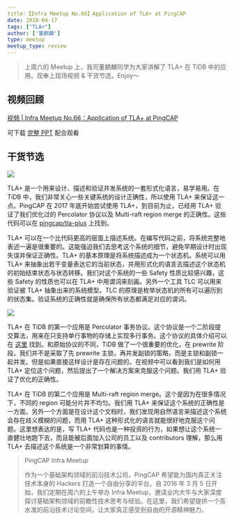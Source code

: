 ```yaml
---
title:【Infra Meetup No.66】Application of TLA+ at PingCAP
date: 2018-04-17
tags: ["TLA+"]
author: ['董麒麟']
type: meetup
meetup_type: review
---
```


>上周六的 Meetup 上，我司董麒麟同学为大家讲解了 TLA+ 在 TiDB 中的应用。现奉上现场视频 & 干货节选，Enjoy～


## 视频回顾

[视频 | Infra Meetup No.66：Application of TLA+ at PingCAP](https://v.qq.com/txp/iframe/player.html?origin=https%3A%2F%2Fmp.weixin.qq.com&amp;vid=p0631jedcjz&amp;autoplay=false&amp;full=true&amp;show1080p=false)

可下载 [完整 PPT](https://www.inoreader.com/all_articles) 配合观看 

## 干货节选

![](http://upload-images.jianshu.io/upload_images/542677-ee7e5ea03475e958?imageMogr2/auto-orient/strip%7CimageView2/2/w/1240)

TLA+ 是一个用来设计、描述和验证并发系统的一套形式化语言，易学易用。在 TiDB 中，我们非常关心一些关键系统的设计正确性，所以使用 TLA+ 来保证这一点。PingCAP 在 2017 年底开始尝试使用 TLA+，到目前为止，已经用 TLA+ 验证了我们优化过的 Percolator 协议以及 Multi-raft region merge 的正确性。这些代码可以在 [pingcap/tla-plus](https://github.com/pingcap/tla-plus) 上找到。

TLA+ 可以在一个比代码更高的层面上描述系统。在编写代码之前，将系统完整地表述一遍是很重要的。这能强迫我们去思考这个系统的细节，避免早期设计时出现失误并保证正确性。TLA+ 的基本原理是将系统描述成为一个状态机。系统可以用 TLA+ 来抽象出若干变量表达它的当前状态，并用形式化的语言去描述这个状态机的初始结束状态与状态转移。我们对这个系统的一些 Safety 性质比较感兴趣，这些 Safety 的性质也可以在 TLA+ 中用谓词来刻画。另外一个工具 TLC 可以用来验证被 TLA+ 抽象出来的系统模型。TLC 的原理是枚举状态机的所有可以遍历到的状态集。验证系统的正确性就是确保所有状态都满足对应的谓词。

![](http://upload-images.jianshu.io/upload_images/542677-2304908f9e6bc2d5?imageMogr2/auto-orient/strip%7CimageView2/2/w/1240)

TLA+ 在 TiDB 的第一个应用是 Percolator 事务协议。这个协议是一个二阶段提交算法，用来在只支持单行事物的存储上实现多行事务。这个协议的具体介绍可以在 [这里](https://pingcap.com/blog-cn/percolator-and-txn/) 找到。和原始协议的不同，TiDB 做了一个很重要的优化，在 prewrite 阶段，我们并不是采取了先 prewrite 主锁，再并发副锁的策略，而是主锁和副锁一起并发。但是如果直接这样设计是存在问题的。在视频中可以看到我们是如何用 TLA+ 定位这个问题，然后提出了一个解决方案来克服这个问题。我们用 TLA+ 验证了优化的正确性。

TLA+ 在 TiDB 的第二个应用是 Multi-raft region merge。这个是因为在很多情况下，不同的 region 可能分片并不均匀。我们用 TLA+ 来保证这个系统的正确性是一方面。另外一个方面是在设计这个文档时，我们发现用自然语言来描述这个系统会存在歧义模糊的问题，而用 TLA+ 这种形式化的语言就能很好地克服这个问题。这里想表达的是，写 TLA+ 代码也是一种投资的行为，如果想让这个系统一直健壮地跑下去，而且能被后面加入公司的员工以及 contributors 理解，那么用 TLA+ 去描述这个系统是一个非常划算的事情。


>PingCAP Infra Meetup
>
>作为一个基础架构领域的前沿技术公司，PingCAP 希望能为国内真正关注技术本身的 Hackers 打造一个自由分享的平台。自 2016 年 3 月 5 日开始，我们定期在周六的上午举办 Infra Meetup，邀请业内大牛与大家深度探讨基础架构领域的前瞻性技术思考与经验。在这里，我们希望提供一个高水准的前沿技术讨论空间，让大家真正感受到自由的开源精神魅力。

